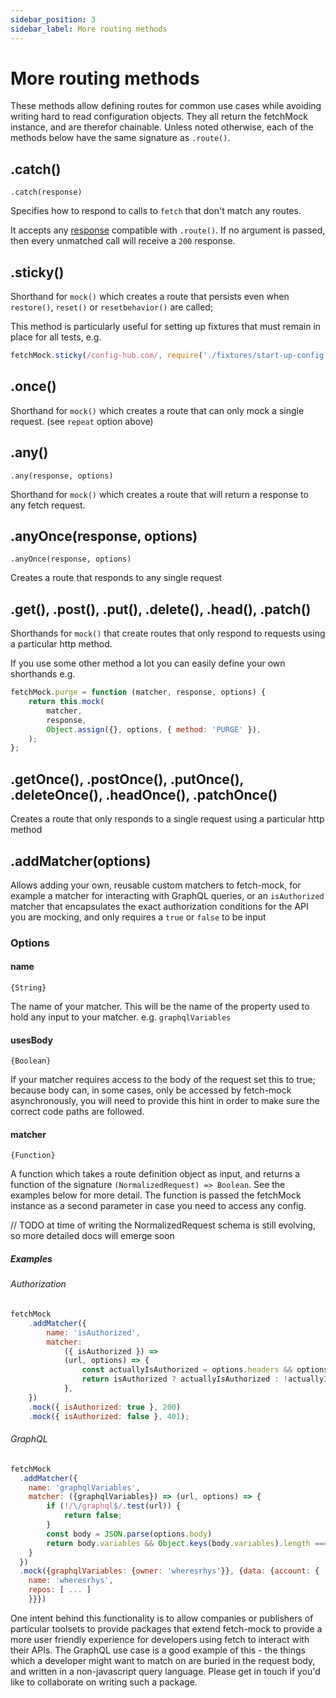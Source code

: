 ```yaml
---
sidebar_position: 3
sidebar_label: More routing methods
---
```


# More routing methods

These methods allow defining routes for common use cases while avoiding writing hard to read configuration objects. They all return the fetchMock instance, and are therefor chainable. Unless noted otherwise, each of the methods below have the same signature as `.route()`.

## .catch()

`.catch(response)`

Specifies how to respond to calls to `fetch` that don't match any routes.

It accepts any [response](#api-mockingmock_response) compatible with `.route()`. If no argument is passed, then every unmatched call will receive a `200` response.

## .sticky()

Shorthand for `mock()` which creates a route that persists even when `restore()`, `reset()` or `resetbehavior()` are called;

This method is particularly useful for setting up fixtures that must remain in place for all tests, e.g.

```js
fetchMock.sticky(/config-hub.com/, require('./fixtures/start-up-config.json'));
```

## .once()

Shorthand for `mock()` which creates a route that can only mock a single request. (see `repeat` option above)

## .any()

`.any(response, options)`

Shorthand for `mock()` which creates a route that will return a response to any fetch request.

## .anyOnce(response, options)

`.anyOnce(response, options)`

Creates a route that responds to any single request

## .get(), .post(), .put(), .delete(), .head(), .patch()

Shorthands for `mock()` that create routes that only respond to requests using a particular http method.

If you use some other method a lot you can easily define your own shorthands e.g.

```javascript
fetchMock.purge = function (matcher, response, options) {
	return this.mock(
		matcher,
		response,
		Object.assign({}, options, { method: 'PURGE' }),
	);
};
```

## .getOnce(), .postOnce(), .putOnce(), .deleteOnce(), .headOnce(), .patchOnce()

Creates a route that only responds to a single request using a particular http method

## .addMatcher(options)

Allows adding your own, reusable custom matchers to fetch-mock, for example a matcher for interacting with GraphQL queries, or an `isAuthorized` matcher that encapsulates the exact authorization conditions for the API you are mocking, and only requires a `true` or `false` to be input

### Options

#### name

`{String}`

The name of your matcher. This will be the name of the property used to hold any input to your matcher. e.g. `graphqlVariables`

#### usesBody

`{Boolean}`

If your matcher requires access to the body of the request set this to true; because body can, in some cases, only be accessed by fetch-mock asynchronously, you will need to provide this hint in order to make sure the correct code paths are followed.

#### matcher

`{Function}`

A function which takes a route definition object as input, and returns a function of the signature `(NormalizedRequest) => Boolean`. See the examples below for more detail. The function is passed the fetchMock instance as a second parameter in case you need to access any config.

// TODO at time of writing the NormalizedRequest schema is still evolving, so more detailed docs will emerge soon

##### Examples

###### Authorization

```js
fetchMock
	.addMatcher({
		name: 'isAuthorized',
		matcher:
			({ isAuthorized }) =>
			(url, options) => {
				const actuallyIsAuthorized = options.headers && options.headers.auth;
				return isAuthorized ? actuallyIsAuthorized : !actuallyIsAuthorized;
			},
	})
	.mock({ isAuthorized: true }, 200)
	.mock({ isAuthorized: false }, 401);
```

###### GraphQL

```js
fetchMock
  .addMatcher({
    name: 'graphqlVariables',
    matcher: ({graphqlVariables}) => (url, options) => {
        if (!/\/graphql$/.test(url)) {
            return false;
        }
        const body = JSON.parse(options.body)
        return body.variables && Object.keys(body.variables).length === Object.keys(body.graphqlVariables).length && Object.entries(graphqlVariables).every(([key, val]) => body.variables[key] === val)
    }
  })
  .mock({graphqlVariables: {owner: 'wheresrhys'}}, {data: {account: {
    name: 'wheresrhys',
    repos: [ ... ]
    }}})
```

One intent behind this functionality is to allow companies or publishers of particular toolsets to provide packages that extend fetch-mock to provide a more user friendly experience for developers using fetch to interact with their APIs. The GraphQL use case is a good example of this - the things which a developer might want to match on are buried in the request body, and written in a non-javascript query language. Please get in touch if you'd like to collaborate on writing such a package.
